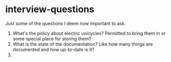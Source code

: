 # interview-questions
Just some of the questions I deem now important to ask.

1. What's the policy about electric unicycles? Permitted to bring them in or some special place for storing them?
2. What is the state of the documentation? Like how many things are documented and how up-to-date is it?
3. 
